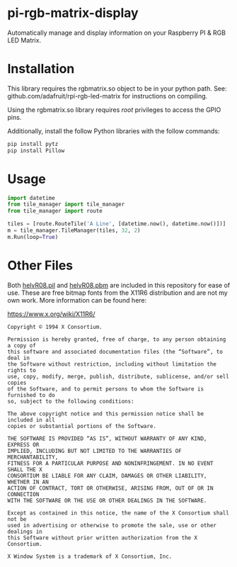 # pi-rgb-matrix-display
Automatically manage and display information on your Raspberry PI &amp; RGB
LED Matrix.

# Installation
This library requires the rgbmatrix.so object to be in your python path. See:
github.com/adafruit/rpi-rgb-led-matrix for instructions on compiling.

Using the rgbmatrix.so library requires *root* privileges to access the GPIO
pins.

Additionally, install the follow Python libraries with the follow commands: 

```bash
pip install pytz
pip install Pillow
```

# Usage
```python
import datetime
from tile_manager import tile_manager
from tile_manager import route

tiles = [route.RouteTile('A Line', [datetime.now(), datetime.now()])]
m = tile_manager.TileManager(tiles, 32, 2)
m.Run(loop=True)
```

# Other Files
Both [helvR08.pil](helvR08.pil) and [helvR08.pbm](helvR08.phm) are included in
this repository for ease of use. These are free bitmap fonts from the X11R6
distribution and are not my own work. More information can be found here: 

https://www.x.org/wiki/X11R6/

```
Copyright © 1994 X Consortium.

Permission is hereby granted, free of charge, to any person obtaining a copy of
this software and associated documentation files (the “Software”, to deal in
the Software without restriction, including without limitation the rights to
use, copy, modify, merge, publish, distribute, sublicense, and/or sell copies
of the Software, and to permit persons to whom the Software is furnished to do
so, subject to the following conditions:

The above copyright notice and this permission notice shall be included in all
copies or substantial portions of the Software.

THE SOFTWARE IS PROVIDED “AS IS”, WITHOUT WARRANTY OF ANY KIND, EXPRESS OR
IMPLIED, INCLUDING BUT NOT LIMITED TO THE WARRANTIES OF MERCHANTABILITY,
FITNESS FOR A PARTICULAR PURPOSE AND NONINFRINGEMENT. IN NO EVENT SHALL THE X
CONSORTIUM BE LIABLE FOR ANY CLAIM, DAMAGES OR OTHER LIABILITY, WHETHER IN AN
ACTION OF CONTRACT, TORT OR OTHERWISE, ARISING FROM, OUT OF OR IN CONNECTION
WITH THE SOFTWARE OR THE USE OR OTHER DEALINGS IN THE SOFTWARE.

Except as contained in this notice, the name of the X Consortium shall not be
used in advertising or otherwise to promote the sale, use or other dealings in
this Software without prior written authorization from the X Consortium.

X Window System is a trademark of X Consortium, Inc.
```
